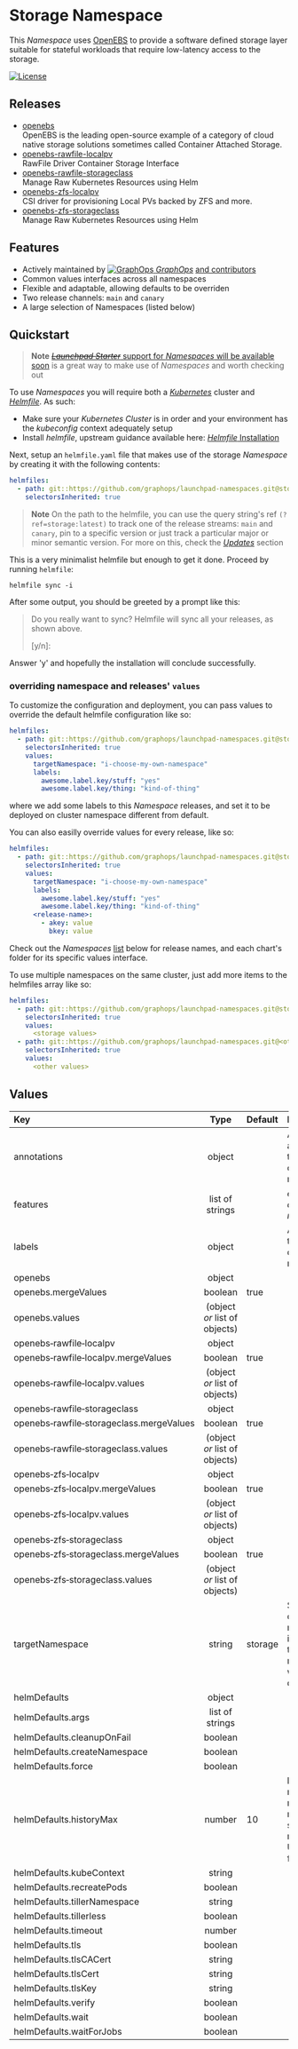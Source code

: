 

# Storage Namespace

This *Namespace* uses [OpenEBS](https://openebs.io) to provide a software defined storage layer
suitable for stateful workloads that require low-latency access to the storage.

[![License](https://img.shields.io/badge/License-Apache%202.0-blue.svg)](https://opensource.org/licenses/Apache-2.0)

## Releases
- [openebs](/openebs)<br>
OpenEBS is the leading open-source example of a category of cloud native storage solutions sometimes called Container Attached Storage.
- [openebs-rawfile-localpv](/openebs-rawfile-localpv)<br>
RawFile Driver Container Storage Interface
- [openebs-rawfile-storageclass](/resource-injector)<br>
Manage Raw Kubernetes Resources using Helm
- [openebs-zfs-localpv](/zfs-localpv)<br>
CSI driver for provisioning Local PVs backed by ZFS and more.
- [openebs-zfs-storageclass](/resource-injector)<br>
Manage Raw Kubernetes Resources using Helm

## Features

- Actively maintained by [![GraphOps](https://avatars.githubusercontent.com/u/85314764?s=12&v=4) *GraphOps*](https://graphops.xyz) [and contributors](/graphs/contributors)
- Common values interfaces across all namespaces
- Flexible and adaptable, allowing defaults to be overriden
- Two release channels: `main` and `canary`
- A large selection of Namespaces (listed below)

## Quickstart

> **Note**
> [~~*Launchpad Starter*~~ support for *Namespaces* will be available soon](https://github.com/graphops/launchpad-starter) is a great way to make use of *Namespaces* and worth checking out

To use *Namespaces* you will require both a [*Kubernetes*](https://kubernetes.io) cluster and [*Helmfile*](https://github.com/helmfile/helmfile).
As such:
- Make sure your *Kubernetes* *Cluster* is in order and your environment has the *kubeconfig* context adequately setup
- Install *helmfile*, upstream guidance available here: [*Helmfile* Installation](https://github.com/helmfile/helmfile#installation)

Next, setup an `helmfile.yaml` file that makes use of the storage *Namespace* by creating it with the following contents:
```yaml
helmfiles:
  - path: git::https://github.com/graphops/launchpad-namespaces.git@storage/helmfile.yaml?ref=storage:latest
    selectorsInherited: true
```

> **Note**
> On the path to the helmfile, you can use the query string's ref `(?ref=storage:latest)` to track one of the release streams: `main` and `canary`, pin to a specific version or just track a particular major or minor semantic version.
> For more on this, check the [*Updates*](/README.md#Updates) section

This is a very minimalist helmfile but enough to get it done.
Proceed by running `helmfile`:
```shell
helmfile sync -i
```

After some output, you should be greeted by a prompt like this:
> Do you really want to sync?
>   Helmfile will sync all your releases, as shown above.
>
>  [y/n]:

Answer 'y' and hopefully the installation will conclude successfully.

### overriding namespace and releases' `values`

To customize the configuration and deployment, you can pass values to override the default helmfile configuration like so:
```yaml
helmfiles:
  - path: git::https://github.com/graphops/launchpad-namespaces.git@storage/helmfile.yaml?ref=storage:latest
    selectorsInherited: true
    values:
      targetNamespace: "i-choose-my-own-namespace"
      labels:
        awesome.label.key/stuff: "yes"
        awesome.label.key/thing: "kind-of-thing"
```

where we add some labels to this *Namespace* releases, and set it to be deployed on cluster namespace different from default.

You can also easilly override values for every release, like so:
```yaml
helmfiles:
  - path: git::https://github.com/graphops/launchpad-namespaces.git@storage/helmfile.yaml?ref=storage:latest
    selectorsInherited: true
    values:
      targetNamespace: "i-choose-my-own-namespace"
      labels:
        awesome.label.key/stuff: "yes"
        awesome.label.key/thing: "kind-of-thing"
      <release-name>:
        - akey: value
          bkey: value
```

Check out the *Namespaces* [list](/README.md#namespaces) below for release names, and each chart's folder for its specific values interface.

To use multiple namespaces on the same cluster, just add more items to the helmfiles array like so:
```yaml
helmfiles:
  - path: git::https://github.com/graphops/launchpad-namespaces.git@storage/helmfile.yaml?ref=storage:latest
    selectorsInherited: true
    values:
      <storage values>
  - path: git::https://github.com/graphops/launchpad-namespaces.git@<other namespace>/helmfile.yaml?ref=<other namespace>:latest
    selectorsInherited: true
    values:
      <other values>
```

## Values

| Key | Type | Default | Description |
| :--- | :---: | :--- | :--- |
annotations | object |  | Add annotations to releases on this namespace |
features | list of strings |  | *enum of:&nbsp;&nbsp;(zfs \| rawfile)* |
labels | object |  | Adds labels to releases on this namespace |
openebs | object |  |  |
openebs.mergeValues | boolean | true |  |
openebs.values | (object *or* list of objects) |  |  |
openebs&#8209;rawfile&#8209;localpv | object |  |  |
openebs&#8209;rawfile&#8209;localpv.mergeValues | boolean | true |  |
openebs&#8209;rawfile&#8209;localpv.values | (object *or* list of objects) |  |  |
openebs&#8209;rawfile&#8209;storageclass | object |  |  |
openebs&#8209;rawfile&#8209;storageclass.mergeValues | boolean | true |  |
openebs&#8209;rawfile&#8209;storageclass.values | (object *or* list of objects) |  |  |
openebs&#8209;zfs&#8209;localpv | object |  |  |
openebs&#8209;zfs&#8209;localpv.mergeValues | boolean | true |  |
openebs&#8209;zfs&#8209;localpv.values | (object *or* list of objects) |  |  |
openebs&#8209;zfs&#8209;storageclass | object |  |  |
openebs&#8209;zfs&#8209;storageclass.mergeValues | boolean | true |  |
openebs&#8209;zfs&#8209;storageclass.values | (object *or* list of objects) |  |  |
targetNamespace | string | storage | Sets the cluster namespace in which the releases will be deployed |
helmDefaults | object |  |  |
helmDefaults.args | list of strings |  |  |
helmDefaults.cleanupOnFail | boolean |  |  |
helmDefaults.createNamespace | boolean |  |  |
helmDefaults.force | boolean |  |  |
helmDefaults.historyMax | number | 10 | limit the maximum number of revisions saved per release. Use 0<br>for no limit. |
helmDefaults.kubeContext | string |  |  |
helmDefaults.recreatePods | boolean |  |  |
helmDefaults.tillerNamespace | string |  |  |
helmDefaults.tillerless | boolean |  |  |
helmDefaults.timeout | number |  |  |
helmDefaults.tls | boolean |  |  |
helmDefaults.tlsCACert | string |  |  |
helmDefaults.tlsCert | string |  |  |
helmDefaults.tlsKey | string |  |  |
helmDefaults.verify | boolean |  |  |
helmDefaults.wait | boolean |  |  |
helmDefaults.waitForJobs | boolean |  |  |

